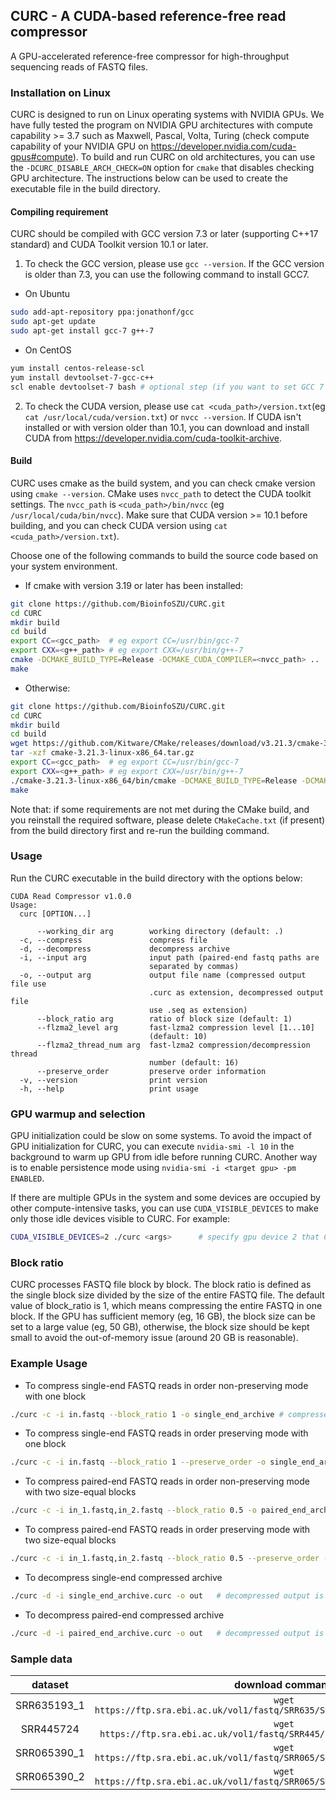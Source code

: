 ## CURC - A CUDA-based reference-free read compressor
A GPU-accelerated reference-free compressor for high-throughput sequencing reads of FASTQ files.
### Installation on Linux
CURC is designed to run on Linux operating systems with NVIDIA GPUs.
We have fully tested the program on NVIDIA GPU architectures with compute capability >= 3.7 such as Maxwell, Pascal, Volta, Turing 
(check compute capability of your NVIDIA GPU on https://developer.nvidia.com/cuda-gpus#compute). 
To build and run CURC on old architectures, you can use the `-DCURC_DISABLE_ARCH_CHECK=ON` option for `cmake` that disables checking GPU architecture.
The instructions below can be used to create the executable file in the build directory. 

#### Compiling requirement
CURC should be compiled with GCC version 7.3 or later (supporting C++17 standard) and CUDA Toolkit version 10.1 or later. 
1. To check the GCC version, please use `gcc --version`. If the GCC version is older than 7.3, you can use the following command to install GCC7.
- On Ubuntu
```bash
sudo add-apt-repository ppa:jonathonf/gcc
sudo apt-get update
sudo apt-get install gcc-7 g++-7
```
- On CentOS
```bash
yum install centos-release-scl
yum install devtoolset-7-gcc-c++
scl enable devtoolset-7 bash # optional step (if you want to set GCC 7 as default compiler in bash)
```

2. To check the CUDA version, please use `cat <cuda_path>/version.txt`(eg `cat /usr/local/cuda/version.txt`) or `nvcc --version`.
If CUDA isn't installed or with version older than 10.1, you can download and install CUDA from https://developer.nvidia.com/cuda-toolkit-archive. 

#### Build
CURC uses cmake as the build system, and you can check cmake version using `cmake --version`.
CMake uses `nvcc_path` to detect the CUDA toolkit settings. 
The `nvcc_path` is `<cuda_path>/bin/nvcc` (eg `/usr/local/cuda/bin/nvcc`). 
Make sure that CUDA version >= 10.1 before building, and you can check CUDA version using `cat <cuda_path>/version.txt`). 

Choose one of the following commands to build the source code based on your system environment.
- If cmake with version 3.19 or later has been installed:
```bash
git clone https://github.com/BioinfoSZU/CURC.git
cd CURC 
mkdir build
cd build
export CC=<gcc_path>  # eg export CC=/usr/bin/gcc-7
export CXX=<g++_path> # eg export CXX=/usr/bin/g++-7
cmake -DCMAKE_BUILD_TYPE=Release -DCMAKE_CUDA_COMPILER=<nvcc_path> .. 
make
```

- Otherwise:
```bash
git clone https://github.com/BioinfoSZU/CURC.git
cd CURC
mkdir build
cd build
wget https://github.com/Kitware/CMake/releases/download/v3.21.3/cmake-3.21.3-linux-x86_64.tar.gz
tar -xzf cmake-3.21.3-linux-x86_64.tar.gz
export CC=<gcc_path>  # eg export CC=/usr/bin/gcc-7
export CXX=<g++_path> # eg export CXX=/usr/bin/g++-7
./cmake-3.21.3-linux-x86_64/bin/cmake -DCMAKE_BUILD_TYPE=Release -DCMAKE_CUDA_COMPILER=<nvcc_path> .. 
make
```

Note that: if some requirements are not met during the CMake build, and you reinstall the required software, 
please delete `CMakeCache.txt` (if present) from the build directory first and re-run the building command.

### Usage
Run the CURC executable in the build directory with the options below:
```text
CUDA Read Compressor v1.0.0
Usage:
  curc [OPTION...]

      --working_dir arg        working directory (default: .)
  -c, --compress               compress file
  -d, --decompress             decompress archive
  -i, --input arg              input path (paired-end fastq paths are 
                               separated by commas)
  -o, --output arg             output file name (compressed output file use 
                               .curc as extension, decompressed output file 
                               use .seq as extension)
      --block_ratio arg        ratio of block size (default: 1)
      --flzma2_level arg       fast-lzma2 compression level [1...10] 
                               (default: 10)
      --flzma2_thread_num arg  fast-lzma2 compression/decompression thread 
                               number (default: 16)
      --preserve_order         preserve order information
  -v, --version                print version
  -h, --help                   print usage
```

### GPU warmup and selection
GPU initialization could be slow on some systems. To avoid the impact of GPU initialization for CURC, 
you can execute `nvidia-smi -l 10` in the background to warm up GPU from idle before running CURC.
Another way is to enable persistence mode using `nvidia-smi -i <target gpu> -pm ENABLED`. 

If there are multiple GPUs in the system and some devices are occupied by other compute-intensive tasks, 
you can use `CUDA_VISIBLE_DEVICES` to make only those idle devices visible to CURC. For example:
```bash
CUDA_VISIBLE_DEVICES=2 ./curc <args>      # specify gpu device 2 that CURC uses
```

### Block ratio
CURC processes FASTQ file block by block. The block ratio is defined as the single block size divided by the size of the entire FASTQ file.
The default value of block_ratio is 1, which means compressing the entire FASTQ in one block.
If the GPU has sufficient memory (eg, 16 GB), the block size can be set to a large value (eg, 50 GB), otherwise, 
the block size should be kept small to avoid the out-of-memory issue (around 20 GB is reasonable).

### Example Usage
- To compress single-end FASTQ reads in order non-preserving mode with one block
```bash
./curc -c -i in.fastq --block_ratio 1 -o single_end_archive # compressed output is single_end_archive.curc
```

- To compress single-end FASTQ reads in order preserving mode with one block
```bash
./curc -c -i in.fastq --block_ratio 1 --preserve_order -o single_end_archive # compressed output is single_end_archive.curc
```

- To compress paired-end FASTQ reads in order non-preserving mode with two size-equal blocks
```bash
./curc -c -i in_1.fastq,in_2.fastq --block_ratio 0.5 -o paired_end_archive # compressed output is paired_end_archive.curc
```

- To compress paired-end FASTQ reads in order preserving mode with two size-equal blocks
```bash
./curc -c -i in_1.fastq,in_2.fastq --block_ratio 0.5 --preserve_order -o paired_end_archive # compressed output is paired_end_archive.curc
```

- To decompress single-end compressed archive
```bash
./curc -d -i single_end_archive.curc -o out   # decompressed output is out.seq 
```

- To decompress paired-end compressed archive
```bash
./curc -d -i paired_end_archive.curc -o out   # decompressed output is out_1.seq and out_2.seq
```

### Sample data
|   dataset    |  download command | direct download link   |
|   :----:     |      :----:       |        :----:          |
| SRR635193_1  |`wget https://ftp.sra.ebi.ac.uk/vol1/fastq/SRR635/SRR635193/SRR635193_1.fastq.gz` | [SRR635193_1.fastq.gz](https://ftp.sra.ebi.ac.uk/vol1/fastq/SRR635/SRR635193/SRR635193_1.fastq.gz) |
| SRR445724    |`wget https://ftp.sra.ebi.ac.uk/vol1/fastq/SRR445/SRR445724/SRR445724.fastq.gz`   | [SRR445724.fastq.gz](https://ftp.sra.ebi.ac.uk/vol1/fastq/SRR445/SRR445724/SRR445724.fastq.gz)   |
| SRR065390_1  |`wget https://ftp.sra.ebi.ac.uk/vol1/fastq/SRR065/SRR065390/SRR065390_1.fastq.gz` | [SRR065390_1.fastq.gz](https://ftp.sra.ebi.ac.uk/vol1/fastq/SRR065/SRR065390/SRR065390_1.fastq.gz) |
| SRR065390_2  |`wget https://ftp.sra.ebi.ac.uk/vol1/fastq/SRR065/SRR065390/SRR065390_2.fastq.gz` | [SRR065390_2.fastq.gz](https://ftp.sra.ebi.ac.uk/vol1/fastq/SRR065/SRR065390/SRR065390_2.fastq.gz) |